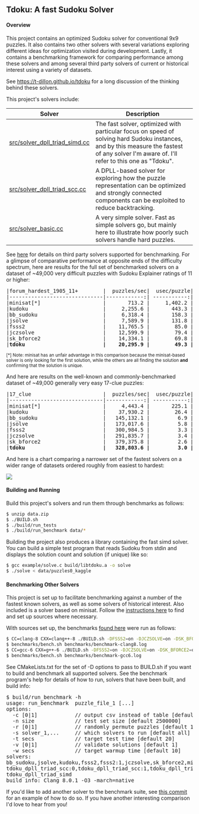 ## Tdoku: A fast Sudoku Solver

#### Overview
This project contains an optimized Sudoku solver for conventional 9x9 puzzles. It also contains two 
other solvers with several variations exploring different ideas for optimization visited during
development. Lastly, it contains a benchmarking framework for comparing performance among these 
solvers and among several third party solvers of current or historical interest using a variety of
datasets. 

See https://t-dillon.github.io/tdoku for a long discussion of the thinking behind these solvers.

This project's solvers include:

Solver | Description
-------|------------
[src/solver_dpll_triad_simd.cc](https://github.com/t-dillon/tdoku/blob/master/src/solver_dpll_triad_simd.cc) | The fast solver, optimized with particular focus on speed of solving hard Sudoku instances, and by this measure the fastest of any solver I'm aware of. I'll refer to this one as "Tdoku".
[src/solver_dpll_triad_scc.cc](https://github.com/t-dillon/tdoku/blob/master/src/solver_dpll_triad_scc.cc) | A DPLL-based solver for exploring how the puzzle representation can be optimized and strongly connected components can be exploited to reduce backtracking.| 
[src/solver_basic.cc](https://github.com/t-dillon/tdoku/blob/master/src/solver_basic.cc) | A very simple solver. Fast as simple solvers go, but mainly here to illustrate how poorly such solvers handle hard puzzles. 

See [here](https://github.com/t-dillon/tdoku/blob/master/other/README) for details on third party solvers 
supported for benchmarking. For a glimpse of comparative performance at opposite ends of the difficulty 
spectrum, here are results for the full set of benchmarked solvers on a dataset of ~49,000 very
difficult puzzles with Sudoku Explainer ratings of 11 or higher:

<pre>
|forum_hardest_1905_11+        |  puzzles/sec|  usec/puzzle|   %no_guess|  guesses/puzzle|
|------------------------------|------------:| -----------:| ----------:| --------------:|
|minisat[*]                    |       713.2 |     1,402.2 |       0.0% |          65.31 |
|kudoku                        |     2,255.6 |       443.3 |        N/A |            N/A |
|bb_sudoku                     |     6,318.4 |       158.3 |       0.0% |         200.49 |
|jsolve                        |     7,589.9 |       131.8 |       0.0% |         213.24 |
|fsss2                         |    11,765.5 |        85.0 |       0.0% |         139.30 |
|jczsolve                      |    12,599.9 |        79.4 |       0.0% |         171.21 |
|sk_bforce2                    |    14,334.1 |        69.8 |       0.0% |         122.66 |
|<b>tdoku                         |    20,295.9 |        49.3 |       0.0% |          64.96 </b>|
</pre>
<small>[*] Note: minisat has an unfair advantage in this comparison because the minisat-based solver 
is only looking for the first solution, while the others are all finding the solution <b>and</b> 
confirming that the solution is unique.</small>

And here are results on the well-known and commonly-benchmarked dataset of ~49,000 generally very easy 17-clue puzzles:

<pre>
|17_clue                       |  puzzles/sec|  usec/puzzle|   %no_guess|  guesses/puzzle|
|------------------------------|------------:| -----------:| ----------:| --------------:|
|minisat[*]                    |     4,443.4 |       225.1 |      76.2% |           0.83 |
|kudoku                        |    37,930.2 |        26.4 |        N/A |            N/A |
|bb_sudoku                     |   145,132.1 |         6.9 |      76.1% |           1.54 |
|jsolve                        |   173,017.6 |         5.8 |      50.2% |           3.18 |
|fsss2                         |   300,984.5 |         3.3 |      72.5% |           1.30 |
|jczsolve                      |   291,835.7 |         3.4 |      69.6% |           1.84 |
|sk_bforce2                    |   379,375.8 |         2.6 |      73.8% |           1.00 |
|<b>tdoku                         |   328,803.6 |         3.0 |      78.7% |           0.62 </b>|
</pre>

And here is a chart comparing a narrower set of the fastest solvers on a wider range of datasets 
ordered roughly from easiest to hardest:

![](https://docs.google.com/spreadsheets/d/e/2PACX-1vQVFAqgn-rmIieo-k2lqf68l0PpMwVAzi9Jgx5V5r2S7X2_WC66an7B1jA12sPk7K-6pNWXga0QOzwl/pubchart?oid=1929162374&format=image)

#### Building and Running

Build this project's solvers and run them through benchmarks as follows:

```bash
$ unzip data.zip
$ ./BUILD.sh
$ ./build/run_tests
$ ./build/run_benchmark data/*
```
Building the project also produces a library containing the fast simd solver.  You can build a 
simple test program that reads Sudoku from stdin and displays the solution count and solution (if
unique) like so:

```bash
$ gcc example/solve.c build/libtdoku.a -o solve
$ ./solve < data/puzzles0_kaggle
```

#### Benchmarking Other Solvers

This project is set up to facilitate benchmarking against a number of the fastest known solvers, as
well as some solvers of historical interest. Also included is a solver based on minisat. 
Follow the [instructions here](https://github.com/t-dillon/tdoku/blob/master/other/README) to find
and set up sources where necessary.

With sources set up, the benchmarks [found here](https://github.com/t-dillon/tdoku/tree/master/benchmarks) were run as follows:

```bash
$ CC=clang-8 CXX=clang++-8 ./BUILD.sh -DFSSS2=on -DJCZSOLVE=on -DSK_BFORCE2=on
$ benchmarks/bench.sh benchmarks/benchmark-clang8.log
$ CC=gcc-6 CXX=g++-6 ./BUILD.sh -DFSSS2=on -DJCZSOLVE=on -DSK_BFORCE2=on
$ benchmarks/bench.sh benchmarks/benchmark-gcc6.log
```

See CMakeLists.txt for the set of -D options to pass to BUILD.sh if you want to build and benchmark
all supported solvers. See the benchmark program's help for details of how to run, solvers that
have been built, and build info:

<pre>
$ build/run_benchmark -h
usage: run_benchmark <options> puzzle_file_1 [...] 
options:
  -c [0|1]            // output csv instead of table [default 0]
  -n size             // test set size [default 2500000]
  -r [0|1]            // randomly permute puzzles [default 1]
  -s solver_1,...     // which solvers to run [default all]
  -t secs             // target test time [default 20]
  -v [0|1]            // validate solutions [default 1]
  -w secs             // target warmup time [default 10]
solvers: 
bb_sudoku,jsolve,kudoku,fsss2,fsss2:1,jczsolve,sk_bforce2,minisat,tdoku_basic:0,tdoku_basic:1,
tdoku_dpll_triad_scc:0,tdoku_dpll_triad_scc:1,tdoku_dpll_triad_scc:2,tdoku_dpll_triad_scc:3,
tdoku_dpll_triad_simd
build info: Clang 8.0.1 -O3 -march=native
</pre>

If you'd like to add another solver to the benchmark suite, see [this commit](https://github.com/t-dillon/tdoku/commit/98b599074a00f15b7a13761053b984e237b8511a) for an example of
how to do so. If you have another interesting comparison I'd love to hear from you!


